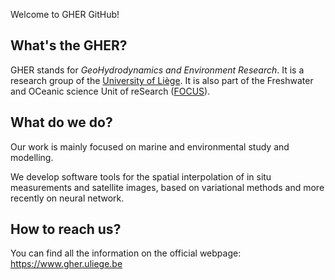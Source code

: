 Welcome to GHER GitHub!

## What's the GHER?
GHER stands for _GeoHydrodynamics and Environment Research_. It is a research group of the [University of Liège](https://www.uliege.be). 
It is also part of the Freshwater and OCeanic science Unit of reSearch ([FOCUS](https://www.focus.uliege.be)).

## What do we do?
Our work is mainly focused on marine and environmental study and modelling.

We develop software tools for the spatial interpolation of in situ measurements and satellite images, based on variational methods and more recently on neural network.

## How to reach us?
You can find all the information on the official webpage: https://www.gher.uliege.be
